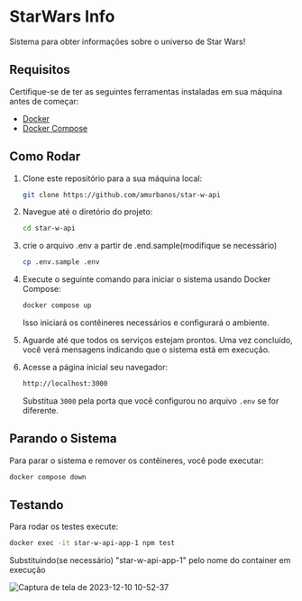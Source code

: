 # StarWars Info

Sistema para obter informações sobre o universo de Star Wars!

## Requisitos

Certifique-se de ter as seguintes ferramentas instaladas em sua máquina antes de começar:

- [Docker](https://www.docker.com/)
- [Docker Compose](https://docs.docker.com/compose/)

## Como Rodar

1. Clone este repositório para a sua máquina local:

    ```bash
    git clone https://github.com/amurbanos/star-w-api
    ```

2. Navegue até o diretório do projeto:

    ```bash
    cd star-w-api
    ```

3. crie o arquivo .env a partir de .end.sample(modifique se necessário)

    ```bash
    cp .env.sample .env
    ```

4. Execute o seguinte comando para iniciar o sistema usando Docker Compose:

    ```bash
    docker compose up
    ```

   Isso iniciará os contêineres necessários e configurará o ambiente.

5. Aguarde até que todos os serviços estejam prontos. Uma vez concluído, você verá mensagens indicando que o sistema está em execução.

6. Acesse a página inicial seu navegador:

    ```bash
    http://localhost:3000
    ```

   Substitua `3000` pela porta que você configurou no arquivo `.env` se for diferente.

## Parando o Sistema

Para parar o sistema e remover os contêineres, você pode executar:

```bash
docker compose down
```

## Testando 

Para rodar os testes execute:

```bash
docker exec -it star-w-api-app-1 npm test
```
Substituindo(se necessário) "star-w-api-app-1" pelo nome do container em execução

![Captura de tela de 2023-12-10 10-52-37](https://github.com/amurbanos/star-w-api/assets/14782811/4a6cc141-c4f3-4c10-9078-29ff4c1445ae)



